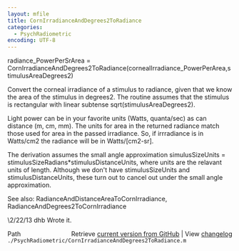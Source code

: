 ```yaml
---
layout: mfile
title: CornIrradianceAndDegrees2ToRadiance
categories:
  - PsychRadiometric
encoding: UTF-8
---
```


radiance\_PowerPerSrArea = CornIrradianceAndDegrees2ToRadiance(cornealIrradiance\_PowerPerArea,stimulusAreaDegrees2)

Convert the corneal irradiance of a stimulus to radiance, given that we know the area of the stimulus in degrees2.
The routine assumes that the stimulus is rectangular with linear subtense sqrt(stimulusAreaDegrees2).

Light power can be in your favorite units (Watts, quanta/sec) as can distance (m, cm, mm).  The units for
area in the returned radiance match those used for area in the passed irradiance.  So, if irrradiance is in Watts/cm2
the radiance will be in Watts/[cm2-sr].

The derivation assumes the small angle approximation simulusSizeUnits = stimulusSizeRadians\*stimulusDistanceUnits,
where units are the relavant units of length.  Although we don't have stimulusSizeUnits and stimulusDistanceUnits,
these turn out to cancel out under the small angle approximation.

See also: RadianceAndDistanceAreaToCornIrradiance, RadianceAndDegrees2ToCornIrradiance

\2/22/13  dhb  Wrote it.


<div class="code_header" style="text-align:right;">
  <span style="float:left;">Path&nbsp;&nbsp;</span> <span class="counter">Retrieve <a href=
  "https://raw.github.com/Psychtoolbox-3/Psychtoolbox-3/beta/./PsychRadiometric/CornIrradianceAndDegrees2ToRadiance.m">current version from GitHub</a> | View <a href=
  "https://github.com/Psychtoolbox-3/Psychtoolbox-3/commits/beta/./PsychRadiometric/CornIrradianceAndDegrees2ToRadiance.m">changelog</a></span>
</div>
<div class="code">
  <code>./PsychRadiometric/CornIrradianceAndDegrees2ToRadiance.m</code>
</div>

